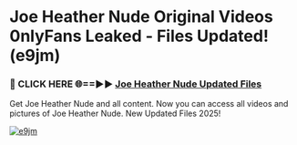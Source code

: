 # Joe Heather Nude Original Videos 0nlyFans Leaked - Files Updated! (e9jm)

<h3>🔴 CLICK HERE 🌐==►► <a href="https://tinyurl.com/yc6ubb5a" rel="nofollow">Joe Heather Nude Updated Files</a></h3>

Get Joe Heather Nude and all content. Now you can access all videos and pictures of Joe Heather Nude. New Updated Files 2025!

[![e9jm](https://i.imgur.com/7eu0CRL.gif)](https://tinyurl.com/yc6ubb5a)
